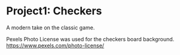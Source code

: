 # Project1: Checkers

A modern take on the classic game.

Pexels Photo License was used for the checkers board background.
https://www.pexels.com/photo-license/
